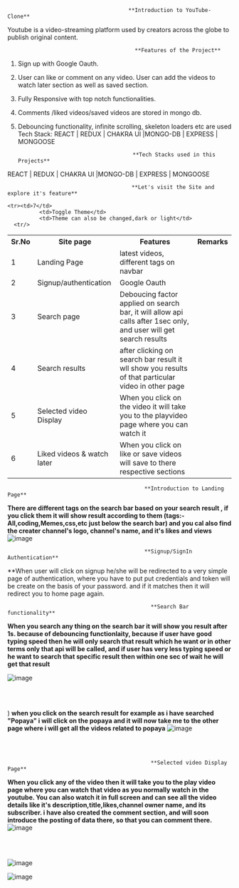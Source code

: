                                           **Introduction to YouTube-Clone**
  Youtube is a video-streaming platform used by creators across the globe to publish original content.


                                            **Features of the Project**

1) Sign up with Google Oauth. 
2) User can like or comment on any video. User can add the videos to watch later section as well as saved section.
3) Fully Responsive with top notch functionalities.
4) Comments /liked videos/saved videos are stored in mongo db. 
5) Debouncing functionality, infinite scrolling, skeleton loaders etc are used 
Tech Stack: REACT | REDUX | CHAKRA UI |MONGO-DB | EXPRESS | MONGOOSE

                                           **Tech Stacks used in this Projects**

REACT | REDUX | CHAKRA UI |MONGO-DB | EXPRESS | MONGOOSE


                                           **Let's visit the Site and explore it's feature**
                                            
                                            
                                            

  <table>
    <tr>
      <th>Sr.No</th>
          <th>Site page</th>
          <th>Features</th>
      <th>Remarks</th>
    </tr>
    <tr>
      <td>1</td>
          <td>Landing Page</td>
          <td>latest videos, different tags on navbar </td>
    </tr>
    <tr>
          <td>2</td>
          <td>Signup/authentication</td>
          <td>Google Oauth</td>
    </tr>
    <tr>
         <td>3</td>
          <td>Search page</td>
          <td>Deboucing factor applied on search bar, it will allow api calls after 1sec only, and user will get search results </td>
    </tr>
    <tr>
        <td>4</td>
          <td>Search results</td>
          <td>after clicking on search bar result it wll show you results of that particular video in other page</td>
    </tr>
    <tr>
          <td>5</td>
              <td>Selected video Display</td>
              <td>When you click on the video it will take you to the playvideo page where you can watch it</td>
      <tr/>
  
  <tr>
          <td>6</td>
              <td>Liked videos & watch later</td>
              <td>When you click on like or save videos will save to there respective sections</td>
      <tr/>
  
    <tr><td>7</td>
              <td>Toggle Theme</td>
              <td>Theme can also be changed,dark or light</td>
      <tr/>
  </table>
  
  

                                               **Introduction to Landing Page**

**There are different tags on the search bar based on your search result , if you click them it will show result according to them (tags:- All,coding,Memes,css,etc just below the search bar) and you cal also find the creater channel's logo, channel's name, and it's likes and views** 
![image](https://user-images.githubusercontent.com/93375038/153739944-367ee165-79a2-4a85-86f1-4873d9d14bf3.png)


                                               **Signup/SignIn Authentication**
                                                          
 **When user will click on signup he/she will be redirected to a very simple page of authentication, where you have to put put credentials and token will be create on the basis of your password. and if it matches then it will redirect you to home page again.



                                                 **Search Bar functionality**
  **When you search any thing on the search bar it will show you result after 1s. because of debouncing functionlaity, because if user have good typing speed then he will only search that result which he want or in other terms only that api will be called, and if user has very less typing speed or he want to search that specific result then within one sec of wait he will get that result**
  
  ![image](https://user-images.githubusercontent.com/93375038/153740135-cf3b9c70-9a46-4b8a-ade1-79dc42ba91db.png)

  <br/>
  <br/>




)
  **when you click on the search result for example as i have searched "Popaya" i will click on the popaya and it will now take me to the other page where i will get all the videos related to popaya**
  ![image](https://user-images.githubusercontent.com/93375038/153740207-815374fb-900a-4500-9328-b6e9fbdc852a.png)

  <br/>
  <br/>





                                                 **Selected video Display Page**
  **When you click any of the video then it will take you to the play video page where you can watch that video as you normally watch in the youtube. You can also watch it in full screen and can see all the video details like it's description,title,likes,channel owner name, and its subscriber. i have also created the comment section, and will soon introduce the posting of data there, so that you can comment there.**
![image](https://user-images.githubusercontent.com/93375038/153740276-23051502-3811-4c26-8323-5fe7f1c105ad.png)

  <br/>
  <br/>
  
  
![image](https://user-images.githubusercontent.com/93375038/153740314-cff3d581-cb1b-4acf-9c01-8fbe42294c29.png)


![image](https://user-images.githubusercontent.com/93375038/153740318-9d8e5950-4294-4261-86e2-8282fd9f3ccf.png)



